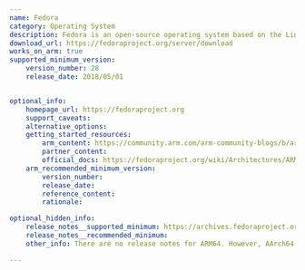 ```yaml
---
name: Fedora
category: Operating System
description: Fedora is an open-source operating system based on the Linux kernel for hardware, clouds and containers.
download_url: https://fedoraproject.org/server/download
works_on_arm: true
supported_minimum_version:
    version_number: 28
    release_date: 2018/05/01


optional_info:
    homepage_url: https://fedoraproject.org
    support_caveats:
    alternative_options:
    getting_started_resources:
        arm_content: https://community.arm.com/arm-community-blogs/b/architectures-and-processors-blog/posts/spotlight-on-the-linux-software-ecosystem---the-fedora-project
        partner_content:
        official_docs: https://fedoraproject.org/wiki/Architectures/ARM
    arm_recommended_minimum_version:
        version_number:
        release_date:
        reference_content:
        rationale:

optional_hidden_info:
    release_notes__supported_minimum: https://archives.fedoraproject.org/pub/archive/fedora/linux/releases/28/Server/
    release_notes__recommended_minimum:
    other_info: There are no release notes for ARM64. However, AArch64 releases are published from version 28 release. Kindly refer [here](https://archives.fedoraproject.org/pub/archive/fedora/linux/releases/28/Server/).

---
```


